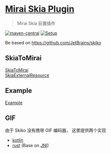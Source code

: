 # [Mirai Skia Plugin](https://github.com/cssxsh/mirai-skia-plugin)

> Mirai Skia 前置插件

[![maven-central](https://img.shields.io/maven-central/v/xyz.cssxsh.mirai/mirai-skia-plugin)](https://search.maven.org/artifact/xyz.cssxsh.mirai/mirai-skia-plugin)
[![Setup](https://github.com/cssxsh/mirai-skia-plugin/actions/workflows/setup.yml/badge.svg)](https://github.com/cssxsh/mirai-skia-plugin/actions/workflows/setup.yml)

Be based on <https://github.com/JetBrains/skiko>

## SkiaToMirai

[SkiaToMirai](src/main/kotlin/xyz/cssxsh/mirai/SkiaToMirai.kt)  
[SkiaExternalResource](src/main/kotlin/xyz/cssxsh/mirai/SkiaExternalResource.kt)  

## Example

[Example](src/main/kotlin/xyz/cssxsh/skia/Example.kt)

## GIF

由于 Skiko 没有携带 GIF 编码器，
这里提供两个实现
* [kotlin](src/main/kotlin/xyz/cssxsh/skia/gif) 
* [rust](src/main/kotlin/xyz/cssxsh/gif) (Base on [JNI](https://github.com/cssxsh/gif-jni))